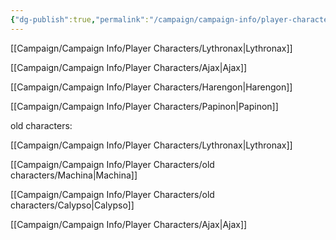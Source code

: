 ```yaml
---
{"dg-publish":true,"permalink":"/campaign/campaign-info/player-characters/and-player-characters/"}
---
```




[[Campaign/Campaign Info/Player Characters/Lythronax\|Lythronax]]

[[Campaign/Campaign Info/Player Characters/Ajax\|Ajax]]

[[Campaign/Campaign Info/Player Characters/Harengon\|Harengon]]

[[Campaign/Campaign Info/Player Characters/Papinon\|Papinon]]









old characters:

[[Campaign/Campaign Info/Player Characters/Lythronax\|Lythronax]]

[[Campaign/Campaign Info/Player Characters/old characters/Machina\|Machina]]

[[Campaign/Campaign Info/Player Characters/old characters/Calypso\|Calypso]]

[[Campaign/Campaign Info/Player Characters/Ajax\|Ajax]]

